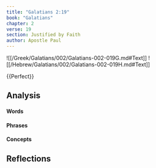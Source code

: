 ```yaml
---
title: "Galatians 2:19"
book: "Galatians"
chapter: 2
verse: 19
section: Justified by Faith
author: Apostle Paul
---
```

![[/Greek/Galatians/002/Galatians-002-019G.md#Text]]
![[/Hebrew/Galatians/002/Galatians-002-019H.md#Text]]

{{Perfect}}

## Analysis

#### Words

#### Phrases

#### Concepts

## Reflections
